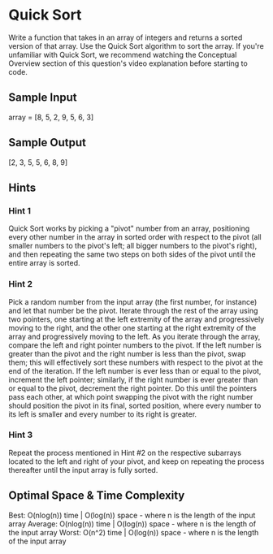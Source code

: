 # Quick Sort

Write a function that takes in an array of integers and returns a sorted version 
of that array. Use the Quick Sort algorithm to sort the array.
If you're unfamiliar with Quick Sort, we recommend watching the Conceptual Overview
section of this question's video explanation before starting to code.

## Sample Input
array = [8, 5, 2, 9, 5, 6, 3]

## Sample Output
[2, 3, 5, 5, 6, 8, 9]

## Hints

### Hint 1
Quick Sort works by picking a "pivot" number from an array, positioning every other 
number in the array in sorted order with respect to the pivot (all smaller numbers 
to the pivot's left; all bigger numbers to the pivot's right), and then repeating the 
same two steps on both sides of the pivot until the entire array is sorted.

### Hint 2
Pick a random number from the input array (the first number, for instance) and let 
that number be the pivot. Iterate through the rest of the array using two pointers, 
one starting at the left extremity of the array and progressively moving to the right, 
and the other one starting at the right extremity of the array and progressively moving 
to the left. As you iterate through the array, compare the left and right pointer numbers 
to the pivot. If the left number is greater than the pivot and the right number is less than 
the pivot, swap them; this will effectively sort these numbers with respect to the pivot at 
the end of the iteration. If the left number is ever less than or equal to the pivot, increment 
the left pointer; similarly, if the right number is ever greater than or equal to the pivot, 
decrement the right pointer. Do this until the pointers pass each other, at which point
swapping the pivot with the right number should position the pivot in its final, sorted position, 
where every number to its left is smaller and every number to its right is greater.

### Hint 3
Repeat the process mentioned in Hint #2 on the respective subarrays located to the left and right 
of your pivot, and keep on repeating the process thereafter until the input array is fully sorted.

## Optimal Space & Time Complexity
Best: O(nlog(n)) time | O(log(n)) space - where n is the length of the input array 
Average: O(nlog(n)) time | O(log(n)) space - where n is the length of the input array 
Worst: O(n^2) time | O(log(n)) space - where n is the length of the input array
